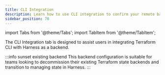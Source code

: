 ```yaml
---
title: CLI Integration
description: Learn how to use CLI integration to confirm your remote backend.
sidebar_position: 70
---
```


import Tabs from '@theme/Tabs';
import TabItem from '@theme/TabItem';

The CLI Integration tab is designed to assist users in integrating Terraform CLI with Harness as a backend. 

:::info sunset existing backend
This backend configuration is suitable for teams looking to decommission their existing Terraform state backends and transition to managing state in Harness.
:::

